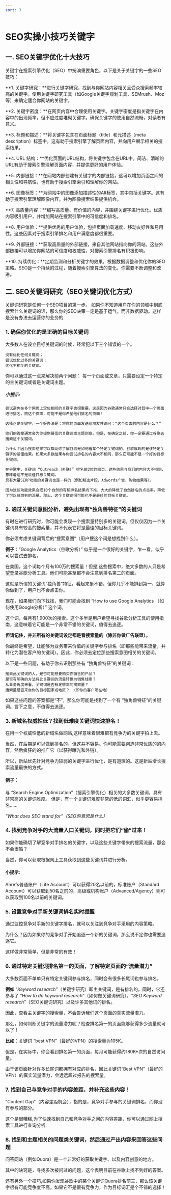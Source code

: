 ```yaml
---
sort: 3
---
```

# SEO实操小技巧关键字

## 一. SEO关键字优化十大技巧
关键字在搜索引擎优化（SEO）中扮演重要角色，以下是关于关键字的一些SEO技巧：

**1. 关键字研究：**进行关键字研究，找到与你网站内容相关且受众搜索频率较高的关键字。使用关键字研究工具（如Google关键字规划工具、SEMrush、Moz等）来确定适合你网站的关键字。

**2. 关键字密度：**在网页内容中合理使用关键字。关键字密度是指关键字在内容中的出现频率，但不应过度堆砌关键字。确保关键字的使用自然流畅，对读者有意义。

**3. 标题和描述：**将关键字包含在页面标题（title）和元描述（meta description）标签中。这有助于搜索引擎了解页面内容，并向用户展示相关的搜索结果。

**4. URL 结构：**优化页面的URL结构，将关键字包含在URL中。简洁、清晰的URL有助于搜索引擎理解页面内容，并提供更好的用户体验。

**5. 内部链接：**在网站内部创建有关键字的内部链接，这可以增加页面之间的相关性和导航性，也有助于搜索引擎索引和理解你的网站。

**6. 图像标签：**为网站中的图像添加描述性的Alt标签，其中包括关键字。这有助于搜索引擎理解图像内容，并为图像搜索结果提供机会。

**7. 高质量内容：**编写高质量、有价值的内容，并围绕关键字进行优化。优质内容吸引用户，并增加网站在搜索引擎中的可信度和排名。

**8. 用户体验：**提供优秀的用户体验，包括页面加载速度、移动友好性和易用性。这些因素对于搜索引擎排名和用户满意度都很重要。

**9. 外部链接：**获取高质量的外部链接，来自其他网站指向你的网站。这些外部链接可以增加你网站的可信度和权威性，对搜索引擎排名有积极影响。

**10. 持续优化：**定期监测和分析关键字的效果，根据数据调整和优化你的SEO策略。SEO是一个持续的过程，随着搜索引擎算法的变化，你需要不断调整和改进。

## 二. SEO关键词研究（SEO关键词优化方式）

关键词研究是任何一个SEO项目的第一步。
如果你不知道用户在你的领域中到底搜索什么关键词的话，那么你的SEO决策一定是基于运气，而非数据驱动。这样是没有办法去运营你的业务的.

### 1. 确保你优化的是正确的目标关键词

大多数人在设立目标关键词的时候，经常犯以下三个错误的一个。

	没有优化任何关键词；
	尝试优化过多的关键词；
	优化不相关的关键词。

你可以通过这一点来解决前两个问题：
每一个页面或文章，只需要设定一个特定的主关键词或者是关键词主题。

##### 小提示:

	尝试避免在多个网页上定位相同的关键字也很重要。这是因为谷歌通常只会选择对其中一个页面进行排名，而这个页面，可能不是你希望他们排名的页面！

	选择正确关键字，一个好办法是：将你的页面发送给朋友并询问：“这个页面的内容是什么？”

	他们的答案通常会为你提供最佳的关键词或主题创意。但是，在确定之前，你一定要通过谷歌去搜索这个关键词。

	为什么？因为搜索结果可以帮助你了解谷歌是如何看某个特定关键词的。谷歌展现的是该特定关键字的最佳结果。如果大多数结果与你尝试排名的内容大不相同，那么它可能不是一个好的目标关键词。

	在谷歌中，关键词 “Outreach（外联）” 排名前3位的网页。这些结果与我们的内容大不相同，意味着这不是最佳目标关键词。
	具有大量SERP功能的关键词也是一样的（例如精选片段，Adwords广告，购物结果等）。

	因为这些功能效果会把10个自然的有机排名结果向下推，大大的降低了自然排名的点击率，降低了可以获取到的流量。那么，这个关键词很可能也不是最佳的目标关键词。

### 2. 通过关键词意图分析，避免出现有“独角兽特征”的关键词

有时在进行研究时，你可能会发现一个搜索量特别多的关键词。但仅仅因为一个关键词具有较高的搜索量，并不代表它将是最佳的目标关键词。

你必须考虑关键词背后的“搜索意图”（用户搜这个词是想找到什么）。

**例子**：“Google Analytics（谷歌分析）” 似乎是一个很好的关键字，乍一看，似乎可以尝试去排名。

在美国，这个词每个月有100万的搜索量！但是,这些搜索中，绝大多数的人只是希望登录谷歌分析工具。他们可能甚至都不会注意到排名第二的页面。

这就是所谓的关键词“独角兽”特征，看起来挺不错，但你几乎不能排到第一，就算你做到了，用户也不会点击你。

现在，如果我们向下找找，我们可能会找到 “How to use Google Analytics （如何使用Google分析）” 这个词。

这个词，每月有1,900次的搜索。这个多半是用户希望寻找谷歌分析工具的使用指南，这意味着它可能是一个非常不错的关键词，值得去追逐。

**但请记住，并非所有的关键词设定都是看搜索量的（除非你做广告联盟）。**

你最终是希望，让能够为业务带来价值的关键字参与排名（即那些能带来流量，并转化为潜在客户的关键词）。因此，你必须去定位那些搜索意图相关的关键词。

以下是一些问题，有助于你去识别那些有 “独角兽特征”的关键词：

	搜索此关键词的人，是否可能想要购买你销售的产品？
	是否有明确的方法将此关键词的流量转换为销售线索？
	从业务角度来看，关键词是否有足够高的搜索量？
	搜索量是否来自你的目标国家或地区？ （即你的客户所在地）

如果这些问题的答案都是“不”，那么你可能是找到了一个有 “独角兽特征”的关键词。言下之意，不值得去追逐。

### 3. 新域名权威性低？找到低难度关键词快速排名！

在用一个权威性低的新域名做网站,这样意味着很难把有竞争力的关键字拍上去。

当然，在后期是可以做到排名的，但这并不容易。你可能需要创造非常优质的的内容，然后疯狂的的推广它（以获得曝光和外链）。

所以，新站优先针对竞争力较弱的关键字进行优化，是有道理的。这是新站增长搜索流量最快的方式。

#### 例子：

与 “Search Engine Optimization”（搜索引擎优化）相关的大多数关键词，具有非常高的关键词难度。
但是，有一个关键词难度非常的低的词汇，似乎更容易排名.…..

_“What does SEO stand for”（SEO的意思是什么）_


### 4. 找到竞争对手的大流量入口关键词，同时把它们“偷”过来！

如果你能确切了解竞争对手排名的关键字，以及这些关键字带来的搜索流量，那会不会很酷？

当然，你可以获取根据网上工具获取到这些关键词并进行分析。

#### 小提示:

Ahrefs普通账户（Lite Account）可以获得20名以前的，标准账户（Standard Account）可以获取到50名之前的，高级或机构账户（Advanced/Agency）则可以获取到100名以前的关键词。

### 5. 设置竞争对手新关键词排名实时提醒

通过监控竞争对手新的关键字排名，就可以关注到竞争对手采用的内容策略。

为什么？因为如果你的竞争对手开始追逐一个新的关键词，那么说不定你也需要追逐它。

这样做非常简单，但是非常的有效！

### 6. 通过特定关键词排名第一的页面，了解特定页面的“流量潜力”

大多数页面不单单只有特定关键词参与排名，同时会有很多长尾词也参与排名。

**例如** “_Keyword research”_（关键字研究）即主关键词，是有排名的。同时，它还参与了 “_How to do keyword research_”（如何做关键词研究），“_SEO Keyword research_”（SEO关键词研究）以及许多其他词的排名。

因此，查看主关键字的搜索量，不会告诉我们这个页面的真实流量潜力。

那么，如何判断关键字的流量潜力呢？检查排名第一的页面能够获得多少流量就可以了！

**比如**：关键词 “best VPN”（最好的VPN）的搜索量为105K。

但是，在实际中，你会看到排名第一的页面，每月可能获得约180K+次的自然访问量。

由于该页面针对许多长尾词都拥有对应的排名，因此关键词“Best VPN”（最好的VPN）的真实流量潜力，会远远超过报告的搜索量。

### 7. 找到自己与竞争对手的内容差距，并补充这些内容！

“Content Gap”（内容差距机会），指的是，竞争对手参与的关键词排名，而你没有参与的部分。

这个是很糟糕,为了快速找到自己和竞争对手之间的内容差距，你可以通过网上搜索工具进行查询分析.


### 8. 找到和主题相关的问题类关键词，然后通过产出内容来回答这些问题

问答网站（例如Quora）是一个非常好的获取关键字、以及内容创意的地方。

其中的诀窍是，寻找多次被问过的问题，这个表明目前在谷歌上找不到好的答案。

还有另外一个技巧,如果你发现谷歌中的某个关键词Quora排名前三，那么该关键字很有可能竞争度不高。如果它不是很有竞争力，作为目标词汇是个不错的选择！
